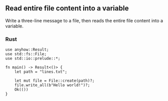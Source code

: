 ## Read entire file content into a variable 

Write a three-line message to a file, then reads the entire file content into a variable.

### Rust

```rust,edition2021,no_run
use anyhow::Result;
use std::fs::File;
use std::io::prelude::*;

fn main() -> Result<()> {
    let path = "lines.txt";

    let mut file = File::create(path)?;
    file.write_all(b"Hello world!")?;
    Ok(())
}
```
